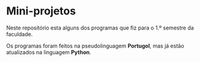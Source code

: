 # Mini-projetos
Neste repositório esta alguns dos programas que fiz para o 1.º semestre da faculdade.

Os programas foram feitos na pseudolinguagem **Portugol**, mas já estão atualizados na linguagem **Python**.
